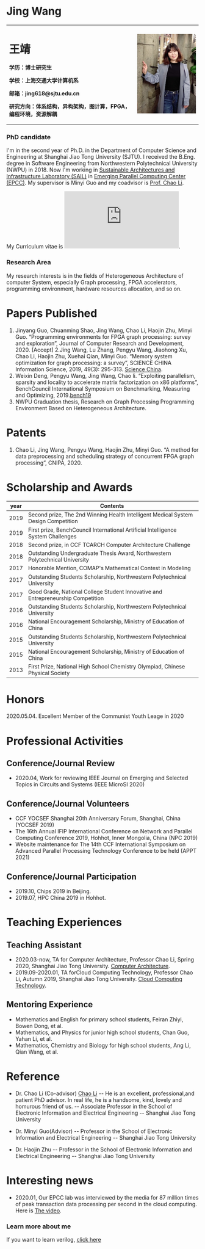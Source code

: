 # Jing Wang

<table border="0">
  <tr>
    <td width="50%">
      <h1>王靖</h1>
      <p><b>学历：博士研究生</b></p>
      <p><b>学校：上海交通大学计算机系</b></p>
      <p><b>邮箱：jing618@sjtu.edu.cn</b></p>
      <p><b>研究方向：体系结构，异构架构，图计算，FPGA，编程环境，资源解耦</b></p>
      <p><b></b></p>
    </td>
    <td width="25%">
      <img src="/wangjing.jpg" width="100%">   
    </td>
  </tr>
</table>

### PhD candidate  
I'm in the second year of Ph.D. in the Department of Computer Science and Engineering at Shanghai Jiao Tong University (SJTU). I received the B.Eng. degree in Software Engineering from Northwestern Polytechnical University (NWPU) in 2018. Now I'm working in [Sustainable Architectures and Infrastructure Laboratory (SAIL)](http://202.120.38.37/sail/index.html) in [Emerging Parallel Computing Center (EPCC)](http://epcc.sjtu.edu.cn). My supervisor is Minyi Guo and my coadvisor is [Prof. Chao Li](http://www.cs.sjtu.edu.cn/~lichao/index.html). 

My Curriculum vitae is ![here](http://wangjing-home.github.io/CV.pdf).



### Research Area
My research interests is in the fields of Heterogeneous Architecture of computer System, especially Graph processing, FPGA accelerators, programming environment, hardware resources allocation, and so on.

# Papers Published
1. Jinyang Guo, Chuanming Shao, Jing Wang, Chao Li, Haojin Zhu, Minyi Guo. “Programming environments for FPGA graph processing: survey and exploration”, Journal of Computer Research and Development, 2020. [Accept]
2.Jing Wang, Lu Zhang, Pengyu Wang, Jiaohong Xu, Chao Li, Haojin Zhu, Xuehai Qian, Minyi Guo. “Memory system optimization for graph processing: a survey”, SCIENCE CHINA Information Science, 2019, 49(3): 295-313. [Science China](http://engine.scichina.com/doi/10.1360/N112018-00281).
3. Weixin Deng, Pengyu Wang, Jing Wang, Chao li. “Exploiting parallelism, sparsity and locality to accelerate matrix factorization on x86 platforms”, BenchCouncil International Symposium on Benchmarking, Measuring and Optimizing, 2019.[bench19](http://www.benchcouncil.org/competition/papers/Competition_2019_paper_10.pdf)
4. NWPU Graduation thesis, Research on Graph Processing Programming Environment Based on Heterogeneous Architecture.

# Patents 
1. Chao Li, Jing Wang, Pengyu Wang, Haojin Zhu, Minyi Guo. “A method for data preprocessing and scheduling strategy of concurrent FPGA graph processing”, CNIPA, 2020.

# Scholarship and Awards
|  year   | Contents  |
|  ----  | ----  |
| 2019 | Second prize, The 2nd Winning Health Intelligent Medical System Design Competition | 
| 2019 | First prize, BenchCouncil International Artificial Intelligence System Challenges |
| 2018 | Second prize, in CCF TCARCH Computer Architecture Challenge |
| 2018 | Outstanding Undergraduate Thesis Award, Northwestern Polytechnical University |
| 2017 | Honorable Mention, COMAP's Mathematical Contest in Modeling  |
| 2017 | Outstanding Students Scholarship, Northwestern Polytechnical University |
| 2017 | Good Grade, National College Student Innovative and Entrepreneurship Competition |
| 2016 | Outstanding Students Scholarship, Northwestern Polytechnical University |
| 2016 | National Encouragement Scholarship, Ministry of Education of China |
| 2015 | Outstanding Students Scholarship, Northwestern Polytechnical University |
| 2015 | National Encouragement Scholarship, Ministry of Education of China |
| 2013 | First Prize, National High School Chemistry Olympiad, Chinese Physical Society |

# Honors

2020.05.04.  Excellent Member of the Communist Youth Leage in 2020

# Professional Activities
## Conference/Journal Review 
- 2020.04, Work for reviewing IEEE Journal on Emerging and Selected Topics in Circuits and Systems (IEEE MicroSI 2020)

## Conference/Journal Volunteers 
- CCF YOCSEF Shanghai 20th Anniversary Forum, Shanghai, China (YOCSEF 2019)
- The 16th Annual IFIP International Conference on Network and Parallel Computing Conference 2019, Hohhot, Inner Mongolia, China (NPC 2019)
- Website maintenance for The 14th CCF International Symposium on Advanced Parallel Processing Technology Conference to be held (APPT 2021)

## Conference/Journal Participation 
- 2019.10, Chips 2019 in Beijing.
- 2019.07,  HPC China 2019 in Hohhot.

# Teaching Experiences
## Teaching Assistant
- 2020.03-now, TA for Computer Architecture, Professor Chao Li, Spring 2020, Shanghai Jiao Tong University. [Computer Architecture](https://oc.sjtu.edu.cn/courses/17679).
- 2019.09-2020.01, TA forCloud Computing Technology, Professor Chao Li, Autumn 2019, Shanghai Jiao Tong University. [Cloud Computing Technology](http://www.cs.sjtu.edu.cn/~lichao/courses/cs236.html).

## Mentoring Experience
- Mathematics and English for primary school students, Feiran Zhiyi, Bowen Dong, et al.
- Mathematics, and Physics for junior high school students, Chan Guo, Yahan Li, et al.
- Mathematics, Chemistry and Biology for high school students, Ang Li, Qian Wang, et al.
# Reference
- Dr. Chao Li (Co-advisor) [Chao Li](http://www.cs.sjtu.edu.cn/~lichao/cn/index-cn.html)
-- He is an excellent, professional,and patient PhD advisor. In real life, he is a handsome, kind, lovely and homurous friend of us.
-- Associate Professor in the School of Electronic Information and Electrical Engineering
-- Shanghai Jiao Tong University

- Dr. Minyi Guo(Advisor)
-- Professor in the School of Electronic Information and Electrical Engineering
-- Shanghai Jiao Tong University

- Dr. Haojin Zhu
-- Professor in the School of Electronic Information and Electrical Engineering 
-- Shanghai Jiao Tong University


# Interesting news
- 2020.01, Our EPCC lab was interviewed by the media for 87 million times of peak transaction data processing per second in the cloud computing. Here is [The video](https://v.qq.com/x/page/k30495auyu5.html).

### Learn more about me
If you want to learn verilog, [click here](https://blog.csdn.net/wjing66/article/details/90264267) 




